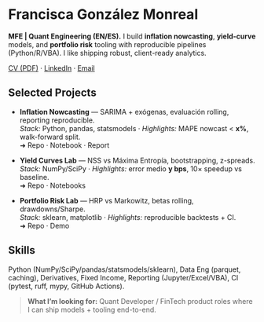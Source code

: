 # Francisca González Monreal

**MFE | Quant Engineering (EN/ES).** I build **inflation nowcasting**, **yield-curve** models, and **portfolio risk** tooling with reproducible pipelines (Python/R/VBA). I like shipping robust, client-ready analytics.

[CV (PDF)](/assets/CV_FranciscaGonzalez.pdf) · [LinkedIn](https://linkedin.com/in/...) · [Email](mailto:you@example.com)

## Selected Projects
- **Inflation Nowcasting** — SARIMA + exógenas, evaluación rolling, reporting reproducible.  
  _Stack:_ Python, pandas, statsmodels · _Highlights:_ MAPE nowcast < **x%**, walk-forward split.  
  ➜ Repo · Notebook · Report

- **Yield Curves Lab** — NSS vs Máxima Entropía, bootstrapping, z-spreads.  
  _Stack:_ NumPy/SciPy · _Highlights:_ error medio **y bps**, 10× speedup vs baseline.  
  ➜ Repo · Notebooks

- **Portfolio Risk Lab** — HRP vs Markowitz, betas rolling, drawdowns/Sharpe.  
  _Stack:_ sklearn, matplotlib · _Highlights:_ reproducible backtests + CI.  
  ➜ Repo · Demo

## Skills
Python (NumPy/SciPy/pandas/statsmodels/sklearn), Data Eng (parquet, caching), Derivatives, Fixed Income, Reporting (Jupyter/Excel/VBA), CI (pytest, ruff, mypy, GitHub Actions).

> **What I’m looking for:** Quant Developer / FinTech product roles where I can ship models + tooling end-to-end.

